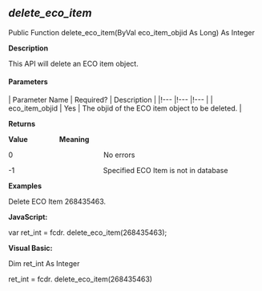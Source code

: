 _delete_eco_item_
-------------------

Public Function delete_eco_item(ByVal eco_item_objid As Long) As Integer

**Description**

This API will delete an ECO item object.

#### Parameters

| Parameter Name | Required? | Description |
|!--- |!--- |!--- |
| eco_item_objid | Yes | The objid of the ECO item object to be deleted. |

**Returns**

**Value**                **Meaning**

0                                              No errors

-1                                             Specified ECO Item is not in database

**Examples**

 Delete ECO Item 268435463.

**JavaScript:**

var ret_int = fcdr. delete_eco_item(268435463);

**Visual Basic:**

Dim ret_int As Integer

ret_int = fcdr. delete_eco_item(268435463)